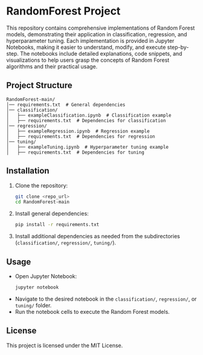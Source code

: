 # RandomForest Project

This repository contains comprehensive implementations of Random Forest models, demonstrating their application in classification, regression, and hyperparameter tuning. Each implementation is provided in Jupyter Notebooks, making it easier to understand, modify, and execute step-by-step. The notebooks include detailed explanations, code snippets, and visualizations to help users grasp the concepts of Random Forest algorithms and their practical usage.

## Project Structure
```
RandomForest-main/
│── requirements.txt  # General dependencies
│── classification/
│   ├── exampleClassification.ipynb  # Classification example
│   ├── requirements.txt  # Dependencies for classification
│── regression/
│   ├── exampleRegression.ipynb  # Regression example
│   ├── requirements.txt  # Dependencies for regression
│── tuning/
│   ├── exampleTuning.ipynb  # Hyperparameter tuning example
│   ├── requirements.txt  # Dependencies for tuning
```

## Installation
1. Clone the repository:
   ```sh
   git clone <repo_url>
   cd RandomForest-main
   ```
2. Install general dependencies:
   ```sh
   pip install -r requirements.txt
   ```
3. Install additional dependencies as needed from the subdirectories (`classification/`, `regression/`, `tuning/`).

## Usage
- Open Jupyter Notebook:
  ```sh
  jupyter notebook
  ```
- Navigate to the desired notebook in the `classification/`, `regression/`, or `tuning/` folder.
- Run the notebook cells to execute the Random Forest models.

## License
This project is licensed under the MIT License.
